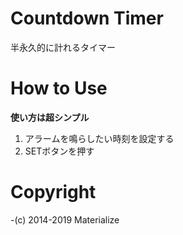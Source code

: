 # Countdown Timer
半永久的に計れるタイマー  
# How to Use
**使い方は超シンプル**
1. アラームを鳴らしたい時刻を設定する
2. SETボタンを押す
# Copyright
-(c) 2014-2019 Materialize

